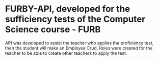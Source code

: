 # FURBY-API, developed for the sufficiency tests of the Computer Science course - FURB

API was developed to assist the teacher who applies the proficiency test, then the student will make an Employee Crud.
Roles were created for the teacher to be able to create other teachers to apply the test.
